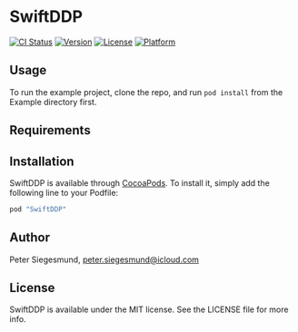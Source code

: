 # SwiftDDP

[![CI Status](http://img.shields.io/travis/Peter/SwiftDDP.svg?style=flat)](https://travis-ci.org/Peter/SwiftDDP)
[![Version](https://img.shields.io/cocoapods/v/SwiftDDP.svg?style=flat)](http://cocoapods.org/pods/SwiftDDP)
[![License](https://img.shields.io/cocoapods/l/SwiftDDP.svg?style=flat)](http://cocoapods.org/pods/SwiftDDP)
[![Platform](https://img.shields.io/cocoapods/p/SwiftDDP.svg?style=flat)](http://cocoapods.org/pods/SwiftDDP)

## Usage

To run the example project, clone the repo, and run `pod install` from the Example directory first.

## Requirements

## Installation

SwiftDDP is available through [CocoaPods](http://cocoapods.org). To install
it, simply add the following line to your Podfile:

```ruby
pod "SwiftDDP"
```

## Author

Peter Siegesmund, peter.siegesmund@icloud.com

## License

SwiftDDP is available under the MIT license. See the LICENSE file for more info.
